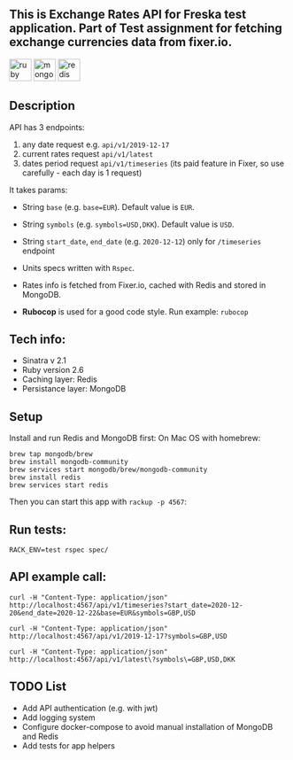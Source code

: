## This is Exchange Rates API for Freska test application. Part of Test assignment for fetching exchange currencies data from fixer.io.
<p>
<img src="https://devicons.github.io/devicon/devicon.git/icons/ruby/ruby-original-wordmark.svg" alt="ruby" width="40" height="40"/>
<img src="https://devicons.github.io/devicon/devicon.git/icons/mongodb/mongodb-original-wordmark.svg" alt="mongodb" width="40" height="40"/>
<img src="https://devicons.github.io/devicon/devicon.git/icons/redis/redis-original-wordmark.svg" alt="redis" width="40" height="40"/>
</p>

## Description
API has 3 endpoints:
1) any date request e.g. `api/v1/2019-12-17`
2) current rates request `api/v1/latest`
3) dates period request `api/v1/timeseries` (its paid feature in Fixer, so use carefully - each day is 1 request)

It takes params:
- String `base` (e.g. `base=EUR`). Default value is `EUR`.
- String `symbols` (e.g. `symbols=USD,DKK`). Default value is `USD`.
- String `start_date`, `end_date` (e.g. `2020-12-12`) only for `/timeseries` endpoint

- Units specs written with `Rspec`.
- Rates info is fetched from Fixer.io, cached with Redis and stored in MongoDB.
- **Rubocop** is used for a good code style. Run example: `rubocop`

## Tech info:
* Sinatra v 2.1
* Ruby version 2.6
* Caching layer: Redis
* Persistance layer: MongoDB

## Setup
Install and run Redis and MongoDB first:
On Mac OS with homebrew:
```
brew tap mongodb/brew
brew install mongodb-community
brew services start mongodb/brew/mongodb-community
brew install redis
brew services start redis
```
Then you can start this app with `rackup -p 4567`:

## Run tests:
`RACK_ENV=test rspec spec/`

## API example call:
```
curl -H "Content-Type: application/json" http://localhost:4567/api/v1/timeseries?start_date=2020-12-20&end_date=2020-12-22&base=EUR&symbols=GBP,USD

curl -H "Content-Type: application/json" http://localhost:4567/api/v1/2019-12-17?symbols=GBP,USD

curl -H "Content-Type: application/json" http://localhost:4567/api/v1/latest\?symbols\=GBP,USD,DKK
```

## TODO List
- Add API authentication (e.g. with jwt)
- Add logging system
- Configure docker-compose to avoid manual installation of MongoDB and Redis
- Add tests for app helpers
